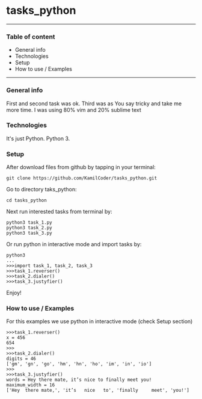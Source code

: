# tasks_python


-------------------------------------

### Table of content

* General info
* Technologies
* Setup
* How to use / Examples

-------------------------------------

### General info

First and second task was ok.
Third was as You say tricky and take me more time.
I was using 80% vim and  20% sublime text


### Technologies

It's just Python. Python 3.

### Setup

After download files from github by tapping in your terminal:

```
git clone https://github.com/KamilCoder/tasks_python.git
```

Go to directory taks_python:

```
cd tasks_python
```

Next run interested tasks from terminal by:

```
python3 task_1.py
python3 task_2.py
python3 task_3.py
```

Or run python in interactive mode
and import tasks by:

```
python3
...
>>>import task_1, task_2, task_3
>>>task_1.reverser()
>>>task_2.dialer()
>>>task_3.justyfier()
```

Enjoy!

### How to use / Examples

For this examples we use
python in interactive mode (check Setup section)

```
>>>task_1.reverser()
x = 456
654
>>>
>>>task_2.dialer()
digits = 46
['gm', 'gn', 'go', 'hm', 'hn', 'ho', 'im', 'in', 'io']
>>>
>>>task_3.justyfier()
words = Hey there mate, it’s nice to finally meet you!
maximum_width = 16
['Hey  there mate,', 'it’s   nice   to', 'finally     meet', 'you!']
```

 
